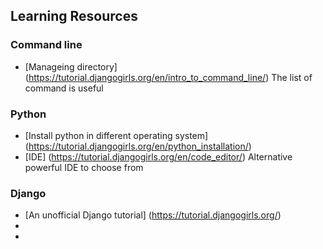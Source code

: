 ## Learning Resources

### Command line 
* [Manageing directory] (https://tutorial.djangogirls.org/en/intro_to_command_line/) The list of command is useful

### Python
* [Install python in different operating system] (https://tutorial.djangogirls.org/en/python_installation/)
* [IDE] (https://tutorial.djangogirls.org/en/code_editor/) Alternative powerful IDE to choose from

### Django
* [An unofficial Django tutorial] (https://tutorial.djangogirls.org/)
* 
* 

